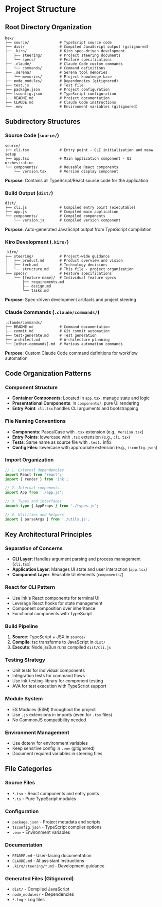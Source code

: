 # Project Structure

## Root Directory Organization

```
hex/
├── source/              # TypeScript source code
├── dist/                # Compiled JavaScript output (gitignored)
├── .kiro/               # Kiro spec-driven development
│   ├── steering/        # Project steering documents
│   └── specs/           # Feature specifications
├── .claude/             # Claude Code custom commands
│   └── commands/        # Command definitions
├── .serena/             # Serena tool memories
│   └── memories/        # Project knowledge base
├── node_modules/        # Dependencies (gitignored)
├── test.js              # Test file
├── package.json         # Project configuration
├── tsconfig.json        # TypeScript configuration
├── README.md            # Project documentation
├── CLAUDE.md            # Claude Code instructions
└── .env                 # Environment variables (gitignored)
```

## Subdirectory Structures

### Source Code (`source/`)
```
source/
├── cli.tsx              # Entry point - CLI initialization and meow setup
├── app.tsx              # Main application component - UI orchestration
└── components/          # Reusable React components
    └── version.tsx      # Version display component
```

**Purpose**: Contains all TypeScript/React source code for the application

### Build Output (`dist/`)
```
dist/
├── cli.js               # Compiled entry point (executable)
├── app.js               # Compiled main application
└── components/          # Compiled components
    └── version.js       # Compiled version component
```

**Purpose**: Auto-generated JavaScript output from TypeScript compilation

### Kiro Development (`.kiro/`)
```
.kiro/
├── steering/            # Project-wide guidance
│   ├── product.md       # Product overview and vision
│   ├── tech.md          # Technology decisions
│   └── structure.md     # This file - project organization
└── specs/               # Feature specifications
    └── [feature-name]/  # Individual feature specs
        ├── requirements.md
        ├── design.md
        └── tasks.md
```

**Purpose**: Spec-driven development artifacts and project steering

### Claude Commands (`.claude/commands/`)
```
.claude/commands/
├── README.md            # Command documentation
├── commit.md            # Git commit automation
├── test-generate.md     # Test generation
├── architect.md         # Architecture planning
└── [other-commands].md  # Various automation commands
```

**Purpose**: Custom Claude Code command definitions for workflow automation

## Code Organization Patterns

### Component Structure
- **Container Components**: Located in `app.tsx`, manage state and logic
- **Presentational Components**: In `components/`, pure UI rendering
- **Entry Point**: `cli.tsx` handles CLI arguments and bootstrapping

### File Naming Conventions
- **Components**: PascalCase with `.tsx` extension (e.g., `Version.tsx`)
- **Entry Points**: lowercase with `.tsx` extension (e.g., `cli.tsx`)
- **Tests**: Same name as source file with `.test.` infix
- **Config Files**: lowercase with appropriate extension (e.g., `tsconfig.json`)

### Import Organization
```typescript
// 1. External dependencies
import React from 'react';
import { render } from 'ink';

// 2. Internal components
import App from './app.js';

// 3. Types and interfaces
import type { AppProps } from './types.js';

// 4. Utilities and helpers
import { parseArgs } from './utils.js';
```

## Key Architectural Principles

### Separation of Concerns
- **CLI Layer**: Handles argument parsing and process management (`cli.tsx`)
- **Application Layer**: Manages UI state and user interaction (`app.tsx`)
- **Component Layer**: Reusable UI elements (`components/`)

### React for CLI Pattern
- Use Ink's React components for terminal UI
- Leverage React hooks for state management
- Component composition over inheritance
- Functional components with TypeScript

### Build Pipeline
1. **Source**: TypeScript + JSX in `source/`
2. **Compile**: tsc transforms to JavaScript in `dist/`
3. **Execute**: Node.js/Bun runs compiled `dist/cli.js`

### Testing Strategy
- Unit tests for individual components
- Integration tests for command flows
- Use ink-testing-library for component testing
- AVA for test execution with TypeScript support

### Module System
- ES Modules (ESM) throughout the project
- Use `.js` extensions in imports (even for `.tsx` files)
- No CommonJS compatibility needed

### Environment Management
- Use dotenv for environment variables
- Keep sensitive config in `.env` (gitignored)
- Document required variables in steering files

## File Categories

### Source Files
- `*.tsx` - React components and entry points
- `*.ts` - Pure TypeScript modules

### Configuration
- `package.json` - Project metadata and scripts
- `tsconfig.json` - TypeScript compiler options
- `.env` - Environment variables

### Documentation
- `README.md` - User-facing documentation
- `CLAUDE.md` - AI assistant instructions
- `.kiro/steering/*.md` - Development guidance

### Generated Files (Gitignored)
- `dist/` - Compiled JavaScript
- `node_modules/` - Dependencies
- `*.log` - Log files